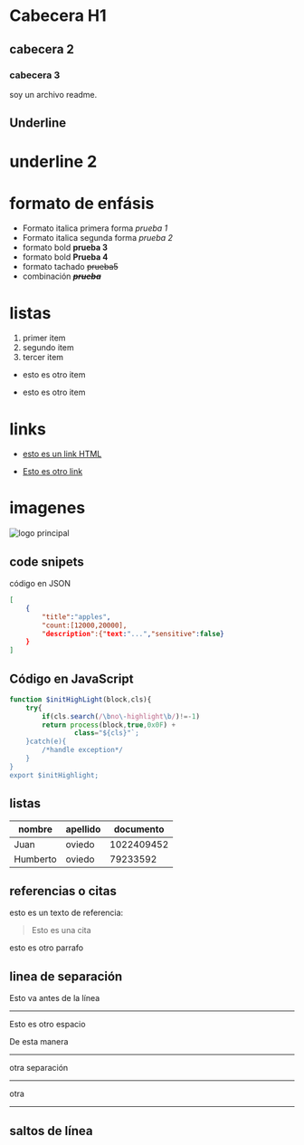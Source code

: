 # Cabecera H1
## cabecera 2 
### cabecera 3 
soy un archivo readme.

Underline
---------

underline 2
===========
# formato de enfásis 
- Formato italica primera forma
*prueba 1*
- Formato italica segunda forma
_prueba 2_
- formato bold 
**prueba 3**
- formato bold 
__Prueba 4__
- formato tachado 
~~prueba5~~
- combinación
***~~prueba~~***

# listas
1. primer item 
2. segundo item 
3. tercer item
* esto es otro item
- esto es otro item

# links 
* <a href ="https: //google.com">esto es un link HTML </a >

* [Esto es otro link ](https://www.google.com)

# imagenes
![logo principal](https://img2.freepng.es/20190130/xpp/kisspng-git-repository-merge-commit-computer-file-git-blamer-visual-studio-marketplace-5c52281430d399.5889562415488880842.jpg)

## code snipets
código en JSON
```JSON
[
    {
        "title":"apples",
        "count:[12000,20000],
        "description":{"text:"...","sensitive":false}
    }
]
```
## Código en JavaScript
```Javascript
function $initHighLight(block,cls){
    try{
        if(cls.search(/\bno\-highlight\b/)!=-1)
        return process(block,true,0x0F) +
                class="${cls}"`;
    }catch(e){
        /*handle exception*/
    }
}
export $initHighlight;
```
## listas
| nombre |apellido | documento|
|--------|---------|----------|
| Juan   | oviedo | 1022409452|
|Humberto |oviedo | 79233592|

## referencias o citas
esto es un texto de referencia:
> Esto es una cita

esto es otro parrafo

## linea de separación
Esto va antes de la línea

--- 
Esto es otro espacio 

De esta manera

--- 

otra separación
___
otra 
***

## saltos de línea


